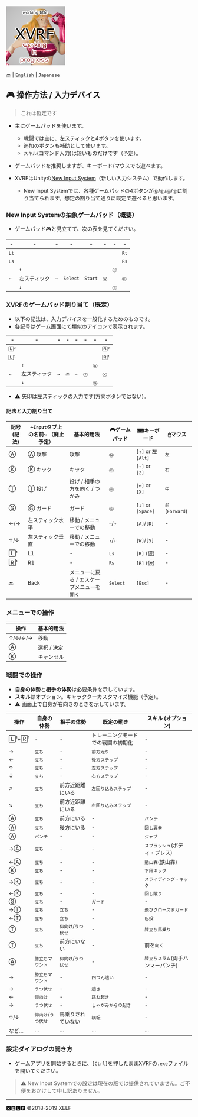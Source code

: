 <img src="../image/xvrf-title-icon.png"/>

[🔙](README.md) | [`English`](../controls.md) | `Japanese`

## 🎮 操作方法 / 入力デバイス

> これは暫定です

* 主にゲームパッドを使います。
  * 戦闘では主に、左スティックと4ボタンを使います。
  * 追加のボタンも補助として使います。
  * `スキル`(コマンド入力)は短いものだけです（予定）。
* ゲームパッドを推奨しますが、キーボード/マウスでも遊べます。

* XVRFはUnityの[New Input System](https://github.com/Unity-Technologies/InputSystem)（新しい入力システム）で動作します。
  * New Input Systemでは、各種ゲームパッドの4ボタンが`Ⓝ`/`Ⓔ`/`Ⓦ`/`Ⓢ`に割り当てられます。想定の割り当て通りに既定で遊べると思います。

### New Input Systemの抽象ゲームパッド（概要）

* ゲームパッド🎮と見立てて、次の表を見てください。

| - | - | - | - | - | - | - | - |
|----|----|----|----|----|----|----|----|
| `Lt` | | | | | | | `Rt` |
| `Ls` | | | | | | | `Rs` |
| |`↑`| | | | |`Ⓝ`| |
|`←`|左スティック|`→`|`Select` | `Start` |`Ⓦ`| |`Ⓔ`|
| |`↓`| | | | |`Ⓢ`| |

### XVRFのゲームパッド割り当て（既定）

* 以下の記法は、入力デバイスを一般化するためのものです。
* 各記号はゲーム画面にて類似のアイコンで表示されます。

| - | - | - | - | - | - | - | - |
|----|----|----|----|----|----|----|----|
| `🄻²` | | | | | | | `🅁²` |
| `🄻¹` | | | | | | | `🅁¹` |
| |`↑`| | | | |`Ⓐ`| |
|`←`|左スティック|`→`|`🔙` | `⇒` |`Ⓣ`| |`Ⓚ`|
| |`↓`| | | | |`Ⓖ`| |

* ⚠ 矢印は左スティックの入力です(方向ボタンではない)。

#### 記法と入力割り当て

|記号 (記法)|~`Input`タブ上の名前~ （廃止予定）|基本的用法|🎮ゲームパッド|⌨キーボード|🖱マウス|
|----|----|----|----|----|----|
|Ⓐ|Ⓐ 攻撃|攻撃|`Ⓝ`|`[↑]` or 左 `[Alt]`|`左`|
|Ⓚ|Ⓚ キック|キック|`Ⓔ`|`[→]` or `[Z]`|`右`|
|Ⓣ|Ⓣ 投げ|投げ / 相手の方を向く / つかみ|`Ⓦ`|`[←]` or `[X]`|`中`|
|Ⓖ|Ⓖ ガード|ガード|`Ⓢ`|`[↓]` or `[Space]`|`前` (`Forward`)|
|←/→|左スティック水平|移動 / メニューでの移動|`←`/`→`|`[A]`/`[D]`|-|
|↑/↓|左スティック垂直|移動 / メニューでの移動|`↑`/`↓`|`[W]`/`[S]`|-|
|🄻¹|L1|-|`Ls`|`[R]` (仮)|-|
|🅁¹|R1|-|`Rs`|`[R]` (仮)|-|
|🔙|Back|メニューに戻る / エスケープメニューを開く|`Select`|`[Esc]`|-|

### メニューでの操作

|操作|基本的用法|
|----|----|
|↑/↓/←/→|移動|
|Ⓐ|選択 / 決定|
|Ⓚ|キャンセル|

### 戦闘での操作

* **自身の体勢**と**相手の体勢**は必要条件を示しています。
* **スキル**はオプション。キャラクターカスタマイズ機能（予定）。
* ⚠ 画面上で自身が右向きのときを示しています。

|操作|自身の体勢|相手の体勢|既定の動き|スキル (オプション)|
|----|----|----|----|----|
|🄻¹+🅁¹|-|-|トレーニングモードでの戦闘の初期化|-|
|→|`立ち`|-|`前方走り`|-|
|←|`立ち`|-|`後方ステップ`|-|
|↑|`立ち`|-|`左方ステップ`|-|
|↓|`立ち`|-|`右方ステップ`|-|
|↗|`立ち`|前方近距離にいる|`左回り込みステップ`|-|
|↘|`立ち`|前方近距離にいる|`右回り込みステップ`|-|
|Ⓐ|`立ち`|前方にいる|-|`パンチ`|
|Ⓐ|`立ち`|後方にいる|-|`回し裏拳`|
|Ⓐ|`パンチ`|-|-|`ジャブ`|
|→Ⓐ|`立ち`|-|-|`スプラッシュ`(ボディ・プレス)|
|←Ⓐ|`立ち`|-|-|`貼山靠`(鉄山靠)|
|Ⓚ|`立ち`|-|-|`下段キック`|
|→Ⓚ|`立ち`|-|-|`スライディング・キック`|
|←Ⓚ|`立ち`|-|-|`回し蹴り`|
|Ⓖ|`立ち`|-|`ガード`|-|
|→Ⓣ|`立ち`|`立ち`|-|`飛びクローズドガード`|
|←Ⓣ|`立ち`|`立ち`|-|`巴投`|
|Ⓣ|`立ち`|`仰向け`/`うつ伏せ`|-|`膝立ち馬乗り`|
|Ⓣ|`立ち`|前方にいない|-|前を`向く`|
|Ⓐ|`膝立ちマウント`|`仰向け`/`うつ伏せ`|-|`膝立ちスラム`(両手ハンマーパンチ)|
|→|`膝立ちマウント`|-|`四つん這い`|-|
|→|`うつ伏せ`|-|`起き`|-|
|←|`仰向け`|-|`跳ね起き`|-|
|→|`うつ伏せ`|-|`しゃがみからの起き`|-|
|↑/↓|`仰向け`/`うつ伏せ`|馬乗りされていない|`横転`|-|
|など…|…|…|…|…|

### 設定ダイアログの開き方

* ゲームアプリを開始するときに、`[Ctrl]`を押したままXVRFの`.exe`ファイルを開いてください。
> ⚠ New Input Systemでの設定は現在の版では提供されていません。ご不便をおかけして申し訳ありません。

--------
🆇🅴🅻🅵
©2018-2019 XELF

